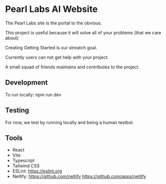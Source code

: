 # Pearl Labs AI Website

The Pearl Labs site is the portal to the obvious.

This project is useful because it will solve all of your problems (that we care about)

Creating Getting Started is our streatch goal.

Currently users can not get help with your project.

A small squad of friends maintains and contributes to the project.

## Development

To run locally: npm run dev

## Testing

For now, we test by running locally and being a human testbot.

## Tools

- React
- Vite
- Typescript
- Tailwind CSS
- ESLint: https://eslint.org
- Netlify: https://github.com/netlify https://github.com/apps/netlify
